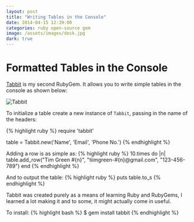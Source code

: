 ```yaml
---
layout: post
title: "Writing Tables in the Console"
date: 2014-04-15 12:39:00
categories: ruby open-source gem
image: /assets/images/desk.jpg
dark: true
---
```


# Formatted Tables in the Console

[Tabbit](http://github.com/tiimgreen/tabbit) is my second RubyGem. It allows you to write simple tables in the console as shown below:

![Tabbit](http://i.imgur.com/IckpkJZ.png)

To initialize a table create a new instance of `Tabbit`, passing in the name of the headers:

{% highlight ruby %}
require 'tabbit'

table = Tabbit.new('Name', 'Email', 'Phone No.')
{% endhighlight %}

Adding a row is as simple as:
{% highlight ruby %}
10.times do |n|
  table.add_row("Tim Green #{n}", "tiimgreen-#{n}@gmail.com", "123-456-789")
end
{% endhighlight %}

And to output the table:
{% highlight ruby %}
puts table.to_s
{% endhighlight %}

Tabbit was created purely as a means of learning Ruby and RubyGems, I learned a lot making it and to some, it might actually come in useful.

To install:
{% highlight bash %}
$ gem install tabbit
{% endhighlight %}

